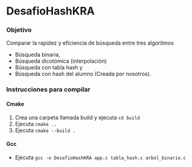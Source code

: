 # DesafioHashKRA

### Objetivo

Comparar la rapidez y eficiencia de búsqueda entre tres algoritmos
- Búsqueda binaria, 
- Búsqueda dicotómica (interpolación)
- Búsqueda con tabla hash y 
- Búsqueda con hash del alumno (Creada por nosotros).

### Instrucciones para compilar

#### Cmake
1. Crea una carpeta llamada build y ejecuta ```cd build```
2. Ejecuta ```cmake ..```
3. Ejecuta ```cmake --build .```

#### Gcc
- Ejecuta ```gcc -o DesafioHashKRA app.c tabla_hash.c arbol_binario.c```
